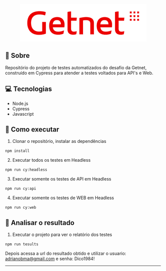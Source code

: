<div align="center">
    <img width="tamanho da imagem" title="getnet" src="getnet-image.png"/>
</div>

## 🤘 Sobre

Repositório do projeto de testes automatizados do desafio da Getnet, construído em Cypress para atender a testes voltados para API's e Web.

## 💻 Tecnologias
- Node.js
- Cypress
- Javascript

## 🤖 Como executar

1. Clonar o repositório, instalar as dependências
```
npm install
```

2. Executar todos os testes em Headless
```
npm run cy:headless 
```

3. Executar somente os testes de API em Headless
```
npm run cy:api 
```

4. Executar somente os testes de WEB em Headless
```
npm run cy:web 
```


## 🤖 Analisar o resultado

1. Executar o projeto para ver o relatório dos testes
```
npm run tesults
```

Depois acessa a url do resultado obtido e utilizar o usuario: adrianobma@gmail.com e senha: Dico1984!


<hr>